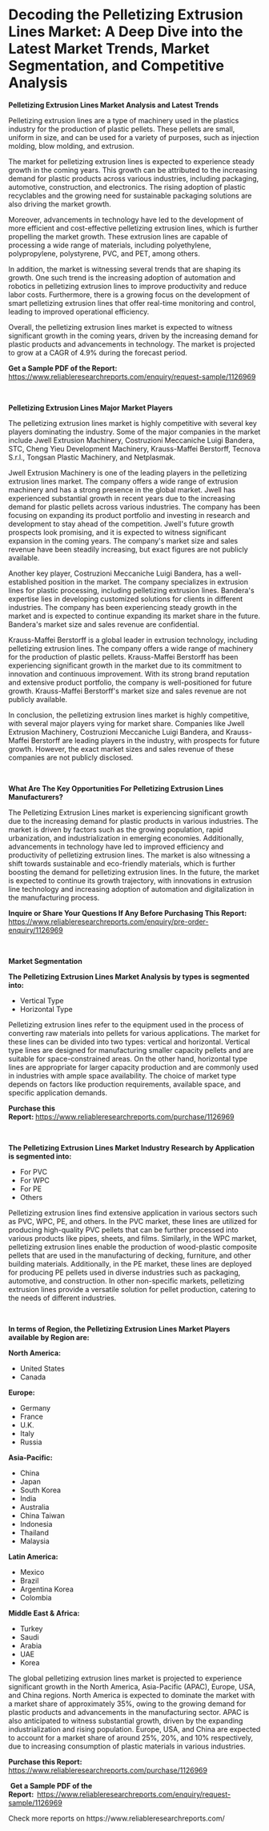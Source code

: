<p><h1>Decoding the Pelletizing Extrusion Lines Market: A Deep Dive into the Latest Market Trends, Market Segmentation, and Competitive Analysis</h1></p><p><strong>Pelletizing Extrusion Lines Market Analysis and Latest Trends</strong></p>
<p><p>Pelletizing extrusion lines are a type of machinery used in the plastics industry for the production of plastic pellets. These pellets are small, uniform in size, and can be used for a variety of purposes, such as injection molding, blow molding, and extrusion.</p><p>The market for pelletizing extrusion lines is expected to experience steady growth in the coming years. This growth can be attributed to the increasing demand for plastic products across various industries, including packaging, automotive, construction, and electronics. The rising adoption of plastic recyclables and the growing need for sustainable packaging solutions are also driving the market growth.</p><p>Moreover, advancements in technology have led to the development of more efficient and cost-effective pelletizing extrusion lines, which is further propelling the market growth. These extrusion lines are capable of processing a wide range of materials, including polyethylene, polypropylene, polystyrene, PVC, and PET, among others.</p><p>In addition, the market is witnessing several trends that are shaping its growth. One such trend is the increasing adoption of automation and robotics in pelletizing extrusion lines to improve productivity and reduce labor costs. Furthermore, there is a growing focus on the development of smart pelletizing extrusion lines that offer real-time monitoring and control, leading to improved operational efficiency.</p><p>Overall, the pelletizing extrusion lines market is expected to witness significant growth in the coming years, driven by the increasing demand for plastic products and advancements in technology. The market is projected to grow at a CAGR of 4.9% during the forecast period.</p></p>
<p><strong>Get a Sample PDF of the Report:&nbsp;</strong> <a href="https://www.reliableresearchreports.com/enquiry/request-sample/1126969">https://www.reliableresearchreports.com/enquiry/request-sample/1126969</a></p>
<p>&nbsp;</p>
<p><strong>Pelletizing Extrusion Lines Major Market Players</strong></p>
<p><p>The pelletizing extrusion lines market is highly competitive with several key players dominating the industry. Some of the major companies in the market include Jwell Extrusion Machinery, Costruzioni Meccaniche Luigi Bandera, STC, Cheng Yieu Development Machinery, Krauss-Maffei Berstorff, Tecnova S.r.l., Tongsan Plastic Machinery, and Netplasmak.</p><p>Jwell Extrusion Machinery is one of the leading players in the pelletizing extrusion lines market. The company offers a wide range of extrusion machinery and has a strong presence in the global market. Jwell has experienced substantial growth in recent years due to the increasing demand for plastic pellets across various industries. The company has been focusing on expanding its product portfolio and investing in research and development to stay ahead of the competition. Jwell's future growth prospects look promising, and it is expected to witness significant expansion in the coming years. The company's market size and sales revenue have been steadily increasing, but exact figures are not publicly available.</p><p>Another key player, Costruzioni Meccaniche Luigi Bandera, has a well-established position in the market. The company specializes in extrusion lines for plastic processing, including pelletizing extrusion lines. Bandera's expertise lies in developing customized solutions for clients in different industries. The company has been experiencing steady growth in the market and is expected to continue expanding its market share in the future. Bandera's market size and sales revenue are confidential.</p><p>Krauss-Maffei Berstorff is a global leader in extrusion technology, including pelletizing extrusion lines. The company offers a wide range of machinery for the production of plastic pellets. Krauss-Maffei Berstorff has been experiencing significant growth in the market due to its commitment to innovation and continuous improvement. With its strong brand reputation and extensive product portfolio, the company is well-positioned for future growth. Krauss-Maffei Berstorff's market size and sales revenue are not publicly available.</p><p>In conclusion, the pelletizing extrusion lines market is highly competitive, with several major players vying for market share. Companies like Jwell Extrusion Machinery, Costruzioni Meccaniche Luigi Bandera, and Krauss-Maffei Berstorff are leading players in the industry, with prospects for future growth. However, the exact market sizes and sales revenue of these companies are not publicly disclosed.</p></p>
<p>&nbsp;</p>
<p><strong>What Are The Key Opportunities For Pelletizing Extrusion Lines Manufacturers?</strong></p>
<p><p>The Pelletizing Extrusion Lines market is experiencing significant growth due to the increasing demand for plastic products in various industries. The market is driven by factors such as the growing population, rapid urbanization, and industrialization in emerging economies. Additionally, advancements in technology have led to improved efficiency and productivity of pelletizing extrusion lines. The market is also witnessing a shift towards sustainable and eco-friendly materials, which is further boosting the demand for pelletizing extrusion lines. In the future, the market is expected to continue its growth trajectory, with innovations in extrusion line technology and increasing adoption of automation and digitalization in the manufacturing process.</p></p>
<p><strong>Inquire or Share Your Questions If Any Before Purchasing This Report:</strong> <a href="https://www.reliableresearchreports.com/enquiry/pre-order-enquiry/1126969">https://www.reliableresearchreports.com/enquiry/pre-order-enquiry/1126969</a></p>
<p>&nbsp;</p>
<p><strong>Market Segmentation</strong></p>
<p><strong>The Pelletizing Extrusion Lines Market Analysis by types is segmented into:</strong></p>
<p><ul><li>Vertical Type</li><li>Horizontal Type</li></ul></p>
<p><p>Pelletizing extrusion lines refer to the equipment used in the process of converting raw materials into pellets for various applications. The market for these lines can be divided into two types: vertical and horizontal. Vertical type lines are designed for manufacturing smaller capacity pellets and are suitable for space-constrained areas. On the other hand, horizontal type lines are appropriate for larger capacity production and are commonly used in industries with ample space availability. The choice of market type depends on factors like production requirements, available space, and specific application demands.</p></p>
<p><strong>Purchase this Report:&nbsp;</strong><a href="https://www.reliableresearchreports.com/purchase/1126969">https://www.reliableresearchreports.com/purchase/1126969</a></p>
<p>&nbsp;</p>
<p><strong>The Pelletizing Extrusion Lines Market Industry Research by Application is segmented into:</strong></p>
<p><ul><li>For PVC</li><li>For WPC</li><li>For PE</li><li>Others</li></ul></p>
<p><p>Pelletizing extrusion lines find extensive application in various sectors such as PVC, WPC, PE, and others. In the PVC market, these lines are utilized for producing high-quality PVC pellets that can be further processed into various products like pipes, sheets, and films. Similarly, in the WPC market, pelletizing extrusion lines enable the production of wood-plastic composite pellets that are used in the manufacturing of decking, furniture, and other building materials. Additionally, in the PE market, these lines are deployed for producing PE pellets used in diverse industries such as packaging, automotive, and construction. In other non-specific markets, pelletizing extrusion lines provide a versatile solution for pellet production, catering to the needs of different industries.</p></p>
<p>&nbsp;</p>
<p><strong>In terms of Region, the Pelletizing Extrusion Lines Market Players available by Region are:</strong></p>
<p>
    <p> <strong> North America: </strong>
        <ul>
            <li>United States</li>
            <li>Canada</li>
        </ul>
        </p> 
    <p> <strong> Europe: </strong>
        <ul>
            <li>Germany</li>
            <li>France</li>
            <li>U.K.</li>
            <li>Italy</li>
            <li>Russia</li>
        </ul>
        </p> 
    <p> <strong> Asia-Pacific: </strong>
        <ul>
            <li>China</li>
            <li>Japan</li>
            <li>South Korea</li>
            <li>India</li>
            <li>Australia</li>
            <li>China Taiwan</li>
            <li>Indonesia</li>
            <li>Thailand</li>
            <li>Malaysia</li>
        </ul>
        </p> 
    <p> <strong> Latin America: </strong>
        <ul>
            <li>Mexico</li>
            <li>Brazil</li>
            <li>Argentina Korea</li>
            <li>Colombia</li>
        </ul>
        </p> 
    <p> <strong> Middle East & Africa: </strong>
        <ul>
            <li>Turkey</li>
            <li>Saudi</li>
            <li>Arabia</li>
            <li>UAE</li>
            <li>Korea</li>
        </ul>
    </p>
    </p>
<p><p>The global pelletizing extrusion lines market is projected to experience significant growth in the North America, Asia-Pacific (APAC), Europe, USA, and China regions. North America is expected to dominate the market with a market share of approximately 35%, owing to the growing demand for plastic products and advancements in the manufacturing sector. APAC is also anticipated to witness substantial growth, driven by the expanding industrialization and rising population. Europe, USA, and China are expected to account for a market share of around 25%, 20%, and 10% respectively, due to increasing consumption of plastic materials in various industries.</p></p>
<p><strong>Purchase this Report: </strong><a href="https://www.reliableresearchreports.com/purchase/1126969">https://www.reliableresearchreports.com/purchase/1126969</a></p>
<p>&nbsp;<strong>Get a Sample PDF of the Report:&nbsp;&nbsp;</strong><a href="https://www.reliableresearchreports.com/enquiry/request-sample/1126969">https://www.reliableresearchreports.com/enquiry/request-sample/1126969</a></p>
<p><strong></strong></p>
<p>Check more reports on https://www.reliableresearchreports.com/</p>